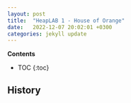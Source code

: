 ```yaml
---
layout: post
title:  "HeapLAB 1 - House of Orange"
date:   2022-12-07 20:02:01 +0300
categories: jekyll update
---
```


**Contents**
* TOC
{:toc}
## History
